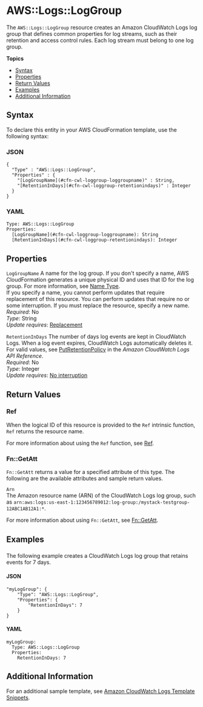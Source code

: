 # AWS::Logs::LogGroup<a name="aws-resource-logs-loggroup"></a>

The `AWS::Logs::LogGroup` resource creates an Amazon CloudWatch Logs log group that defines common properties for log streams, such as their retention and access control rules\. Each log stream must belong to one log group\.

**Topics**
+ [Syntax](#aws-resource-logs-loggroup-syntax)
+ [Properties](#w4ab1c21c10c63c43b9)
+ [Return Values](#w4ab1c21c10c63c43c11)
+ [Examples](#w4ab1c21c10c63c43c13)
+ [Additional Information](#w4ab1c21c10c63c43c15)

## Syntax<a name="aws-resource-logs-loggroup-syntax"></a>

To declare this entity in your AWS CloudFormation template, use the following syntax:

### JSON<a name="aws-resource-logs-loggroup-syntax.json"></a>

```
{
  "Type" : "AWS::Logs::LogGroup",
  "Properties" : {
    "[LogGroupName](#cfn-cwl-loggroup-loggroupname)" : String,
    "[RetentionInDays](#cfn-cwl-loggroup-retentionindays)" : Integer
  }
}
```

### YAML<a name="aws-resource-logs-loggroup-syntax.yaml"></a>

```
Type: AWS::Logs::LogGroup
Properties: 
  [LogGroupName](#cfn-cwl-loggroup-loggroupname): String
  [RetentionInDays](#cfn-cwl-loggroup-retentionindays): Integer
```

## Properties<a name="w4ab1c21c10c63c43b9"></a>

`LogGroupName`  <a name="cfn-cwl-loggroup-loggroupname"></a>
A name for the log group\. If you don't specify a name, AWS CloudFormation generates a unique physical ID and uses that ID for the log group\. For more information, see [Name Type](aws-properties-name.md)\.  
If you specify a name, you cannot perform updates that require replacement of this resource\. You can perform updates that require no or some interruption\. If you must replace the resource, specify a new name\.
*Required*: No  
*Type*: String  
*Update requires*: [Replacement](using-cfn-updating-stacks-update-behaviors.md#update-replacement)

`RetentionInDays`  <a name="cfn-cwl-loggroup-retentionindays"></a>
The number of days log events are kept in CloudWatch Logs\. When a log event expires, CloudWatch Logs automatically deletes it\. For valid values, see [PutRetentionPolicy](https://docs.aws.amazon.com/AmazonCloudWatchLogs/latest/APIReference/API_PutRetentionPolicy.html) in the *Amazon CloudWatch Logs API Reference*\.  
*Required*: No  
*Type*: Integer  
*Update requires*: [No interruption](using-cfn-updating-stacks-update-behaviors.md#update-no-interrupt)

## Return Values<a name="w4ab1c21c10c63c43c11"></a>

### Ref<a name="w4ab1c21c10c63c43c11b2"></a>

When the logical ID of this resource is provided to the `Ref` intrinsic function, `Ref` returns the resource name\.

For more information about using the `Ref` function, see [Ref](intrinsic-function-reference-ref.md)\.

### Fn::GetAtt<a name="w4ab1c21c10c63c43c11b4"></a>

`Fn::GetAtt` returns a value for a specified attribute of this type\. The following are the available attributes and sample return values\.

`Arn`  
The Amazon resource name \(ARN\) of the CloudWatch Logs log group, such as `arn:aws:logs:us-east-1:123456789012:log-group:/mystack-testgroup-12ABC1AB12A1:*`\.

For more information about using `Fn::GetAtt`, see [Fn::GetAtt](intrinsic-function-reference-getatt.md)\.

## Examples<a name="w4ab1c21c10c63c43c13"></a>

### <a name="w4ab1c21c10c63c43c13b2"></a>

The following example creates a CloudWatch Logs log group that retains events for 7 days\.

#### JSON<a name="aws-resource-logs-loggroup-example.json"></a>

```
"myLogGroup": {
    "Type": "AWS::Logs::LogGroup",
    "Properties": {
        "RetentionInDays": 7
    }
}
```

#### YAML<a name="aws-resource-logs-loggroup-example.yaml"></a>

```
myLogGroup: 
  Type: AWS::Logs::LogGroup
  Properties: 
    RetentionInDays: 7
```

## Additional Information<a name="w4ab1c21c10c63c43c15"></a>

For an additional sample template, see [Amazon CloudWatch Logs Template Snippets](quickref-cloudwatchlogs.md)\.